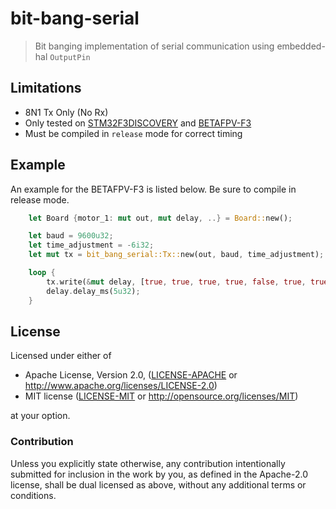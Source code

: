 # bit-bang-serial

> Bit banging implementation of serial communication using embedded-hal `OutputPin`

## Limitations

- 8N1 Tx Only (No Rx)
- Only tested on [STM32F3DISCOVERY](https://github.com/japaric/f3) and [BETAFPV-F3](https://github.com/JoshMcguigan/betafpv-f3) 
- Must be compiled in `release` mode for correct timing

## Example

An example for the BETAFPV-F3 is listed below. Be sure to compile in release mode.

```rust
    let Board {motor_1: mut out, mut delay, ..} = Board::new();

    let baud = 9600u32;
    let time_adjustment = -6i32;
    let mut tx = bit_bang_serial::Tx::new(out, baud, time_adjustment);

    loop {
        tx.write(&mut delay, [true, true, true, true, false, true, true, false]);
        delay.delay_ms(5u32);
    }
```
    
## License

Licensed under either of

 * Apache License, Version 2.0, ([LICENSE-APACHE](LICENSE-APACHE) or http://www.apache.org/licenses/LICENSE-2.0)
 * MIT license ([LICENSE-MIT](LICENSE-MIT) or http://opensource.org/licenses/MIT)

at your option.

### Contribution

Unless you explicitly state otherwise, any contribution intentionally submitted
for inclusion in the work by you, as defined in the Apache-2.0 license, shall be dual licensed as above, without any
additional terms or conditions.
